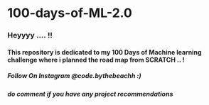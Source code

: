# 100-days-of-ML-2.0

### Heyyyy .... !!
#### This repository is dedicated to my 100 Days of Machine learning challenge where i planned the road map from SCRATCH .. !
##### Follow On Instagram @code.bythebeachh :) 
##### do comment if you have any project recommendations 

